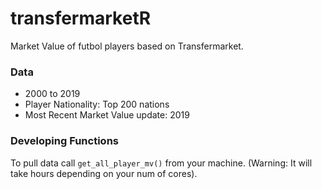 # transfermarketR
Market Value of futbol players based on Transfermarket.

### Data
- 2000 to 2019
- Player Nationality: Top 200 nations
- Most Recent Market Value update: 2019

### Developing Functions
To pull data call `get_all_player_mv()` from your machine. (Warning: It will take hours depending on your num of cores).



